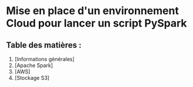 # Mise en place d'un environnement Cloud pour lancer un script PySpark

## Table des matières :
1. [Informations générales]
2. [Apache Spark]
3. [AWS]
4. [Stockage S3]

